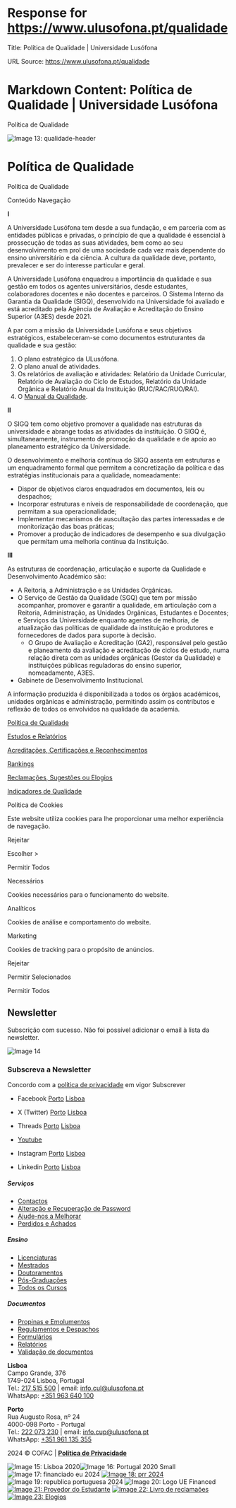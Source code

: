 # Response for https://www.ulusofona.pt/qualidade

Title: Política de Qualidade | Universidade Lusófona

URL Source: https://www.ulusofona.pt/qualidade

Markdown Content:
Política de Qualidade | Universidade Lusófona
===============

 

Política de Qualidade

 ![Image 13: qualidade-header](https://www.ulusofona.pt/images/qualidade-header_600.jpg)

Política de Qualidade
=====================

Política de Qualidade

Conteúdo Navegação

**I**

A Universidade Lusófona tem desde a sua fundação, e em parceria com as entidades públicas e privadas, o princípio de que a qualidade é essencial à prossecução de todas as suas atividades, bem como ao seu desenvolvimento em prol de uma sociedade cada vez mais dependente do ensino universitário e da ciência. A cultura da qualidade deve, portanto, prevalecer e ser do interesse particular e geral.

A Universidade Lusófona enquadrou a importância da qualidade e sua gestão em todos os agentes universitários, desde estudantes, colaboradores docentes e não docentes e parceiros. O Sistema Interno da Garantia da Qualidade (SIGQ), desenvolvido na Universidade foi avaliado e está acreditado pela Agência de Avaliação e Acreditação do Ensino Superior (A3ES) desde 2021.

A par com a missão da Universidade Lusófona e seus objetivos estratégicos, estabeleceram-se como documentos estruturantes da qualidade e sua gestão:

1.  O plano estratégico da ULusófona.
2.  O plano anual de atividades.
3.  Os relatórios de avaliação e atividades: Relatório da Unidade Curricular, Relatório de Avaliação do Ciclo de Estudos, Relatório da Unidade Orgânica e Relatório Anual da Instituição (RUC/RAC/RUO/RAI).
4.  O [Manual da Qualidade](https://www.ulusofona.pt/media/manual-da-qualidade.pdf).

  
**II**

O SIGQ tem como objetivo promover a qualidade nas estruturas da universidade e abrange todas as atividades da instituição. O SIGQ é, simultaneamente, instrumento de promoção da qualidade e de apoio ao planeamento estratégico da Universidade.

O desenvolvimento e melhoria contínua do SIGQ assenta em estruturas e um enquadramento formal que permitem a concretização da política e das estratégias institucionais para a qualidade, nomeadamente:

*   Dispor de objetivos claros enquadrados em documentos, leis ou despachos; 
*   Incorporar estruturas e níveis de responsabilidade de coordenação, que permitam a sua operacionalidade;
*   Implementar mecanismos de auscultação das partes interessadas e de monitorização das boas práticas;
*   Promover a produção de indicadores de desempenho e sua divulgação que permitam uma melhoria contínua da Instituição.

  
**III**

As estruturas de coordenação, articulação e suporte da Qualidade e Desenvolvimento Académico são:

*   A Reitoria, a Administração e as Unidades Orgânicas.
*   O Serviço de Gestão da Qualidade (SGQ) que tem por missão acompanhar, promover e garantir a qualidade, em articulação com a Reitoria, Administração, as Unidades Orgânicas, Estudantes e Docentes; e Serviços da Universidade enquanto agentes de melhoria, de atualização das políticas de qualidade da instituição e produtores e fornecedores de dados para suporte à decisão.
    *   O Grupo de Avaliação e Acreditação (GA2), responsável pelo gestão e planeamento da avaliação e acreditação de ciclos de estudo, numa relação direta com as unidades orgânicas (Gestor da Qualidade) e instituições públicas reguladoras do ensino superior, nomeadamente, A3ES.
*   Gabinete de Desenvolvimento Institucional.

A informação produzida é disponibilizada a todos os órgãos académicos, unidades orgânicas e administração, permitindo assim os contributos e reflexão de todos os envolvidos na qualidade da academia.

[Política de Qualidade](https://www.ulusofona.pt/qualidade)

[Estudos e Relatórios](https://www.ulusofona.pt/qualidade/estudos-e-relatorios)

[Acreditações, Certificações e Reconhecimentos](https://www.ulusofona.pt/qualidade/acreditacoes-certificacoes-reconhecimentos)

[Rankings](https://www.ulusofona.pt/qualidade/rankings)

[Reclamações, Sugestões ou Elogios](https://www.ulusofona.pt/qualidade/reclamacoes-sugestoes-elogios)

[Indicadores de Qualidade](https://www.ulusofona.pt/media/indicadores-de-qualidade-e-melhoria-continua.pdf)

Política de Cookies

Este website utiliza cookies para lhe proporcionar uma melhor experiência de navegação.

Rejeitar

Escolher \>

Permitir Todos

Necessários

Cookies necessários para o funcionamento do website.

Analíticos

Cookies de análise e comportamento do website.

Marketing

Cookies de tracking para o propósito de anúncios.

Rejeitar

Permitir Selecionados

Permitir Todos

Newsletter
----------

Subscrição com sucesso. Não foi possível adicionar o email à lista da newsletter.

![Image 14](https://www.ulusofona.pt/assets/images/logo.svg)

### Subscreva a Newsletter

  Concordo com a [política de privacidade](https://www.ensinolusofona.pt/pt/politica-de-privacidade/) em vigor Subscrever

*   Facebook [Porto](https://www.facebook.com/ulporto) [Lisboa](https://www.facebook.com/u.lusofona)
    
*   X (Twitter) [Porto](https://twitter.com/ulusofonaporto) [Lisboa](https://twitter.com/ulusofona)
    
*   Threads [Porto](https://www.threads.net/@ulporto) [Lisboa](https://www.threads.net/@ulusofona)
    
*   [Youtube](https://www.youtube.com/@UniversidadeLusofonaVideos)
*   Instagram [Porto](https://www.instagram.com/ulporto/) [Lisboa](https://www.instagram.com/ulusofona/)
    
*   Linkedin [Porto](https://www.linkedin.com/school/universidade-lusofona-do-porto) [Lisboa](https://www.linkedin.com/school/universidade-lusofona-de-humanidades-e-tecnologias/)
    

##### Serviços

*   [Contactos](https://www.ulusofona.pt/contactos)
*   [Alteração e Recuperação de Password](https://secure.ensinolusofona.pt/alteracao_password/f?p=133:2)
*   [Ajude-nos a Melhorar](https://ulusofona.typeform.com/to/cipp2UFI)
*   [Perdidos e Achados](https://www.ulusofona.pt/perdidos-e-achados)

##### Ensino

*   [Licenciaturas](https://www.ulusofona.pt/licenciaturas)
*   [Mestrados](https://www.ulusofona.pt/mestrados)
*   [Doutoramentos](https://www.ulusofona.pt/doutoramentos)
*   [Pós-Graduações](https://www.ulusofona.pt/pos-graduacoes)
*   [Todos os Cursos](https://www.ulusofona.pt/cursos)

##### Documentos

*   [Propinas e Emolumentos](https://www.ulusofona.pt/documentos?cat=5)
*   [Regulamentos e Despachos](https://www.ulusofona.pt/documentos?cat=1)
*   [Formulários](https://www.ulusofona.pt/documentos?cat=13)
*   [Relatórios](https://www.ulusofona.pt/documentos?cat=4)
*   [Validação de documentos](https://www.ulusofona.pt/validador-de-documentos)

**Lisboa**  
Campo Grande, 376  
1749-024 Lisboa, Portugal  
Tel.: [217 515 500](tel:217515500 "Custo da chamada para rede fixa nacional") | email: [info.cul@ulusofona.pt](mailto:info.cul@ulusofona.pt)  
WhatsApp: [+351 963 640 100](https://api.whatsapp.com/send?phone=351963640100)

**Porto**  
Rua Augusto Rosa, nº 24  
4000-098 Porto - Portugal  
Tel.: [222 073 230](tel:222073230 "Custo da chamada para rede fixa nacional") | email: [info.cup@ulusofona.pt](mailto:info.cup@ulusofona.pt)  
WhatsApp: [+351 961 135 355](https://api.whatsapp.com/send?phone=351961135355)

2024 © COFAC | [**Política de Privacidade**](https://www.ensinolusofona.pt/pt/politica-de-privacidade)

 ![Image 15: Lisboa 2020](https://www.ulusofona.pt/media/lisboa-2020.jpg)![Image 16: Portugal 2020 Small](https://www.ulusofona.pt/media/portugal-2020-small.jpg) ![Image 17: financiado eu 2024](https://www.ulusofona.pt/media/financiado-eu-2024.png) [![Image 18: prr 2024](https://www.ulusofona.pt/media/prr-2024.png)](https://recuperarportugal.gov.pt/) ![Image 19: republica portuguesa 2024](https://www.ulusofona.pt/media/republica-portuguesa-2024.png) ![Image 20: Logo UE Financed](https://www.ulusofona.pt/media/logo-ue-financed.jpg) [![Image 21: Provedor do Estudante](https://www.ulusofona.pt/media/provedor-do-estudante.png)](https://ulusofona.typeform.com/to/MTP9d7?typeform-source=www.ulusofona.pt) [![Image 22: Livro de reclamaões](https://www.ulusofona.pt/media/livro-de-reclamaoes.png)](https://www.livroreclamacoes.pt/inicio) [![Image 23: Elogios](https://www.ulusofona.pt/media/elogios.png)](https://elogiar.livrodeelogios.com/elogiar/universidade-lusofona)
